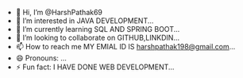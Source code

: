 - 👋 Hi, I’m @HarshPathak69
- 👀 I’m interested in JAVA DEVELOPMENT...
- 🌱 I’m currently learning SQL AND SPRING BOOT...
- 💞️ I’m looking to collaborate on GITHUB,LINKDIN...
- 📫 How to reach me MY EMIAL ID IS harshpathak198@gmail.com...
- 😄 Pronouns: ...
- ⚡ Fun fact: I HAVE DONE WEB DEVELOPMENT...

<!---
HarshPathak69/HarshPathak69 is a ✨ special ✨ repository because its `README.md` (this file) appears on your GitHub profile.
You can click the Preview link to take a look at your changes.
--->
